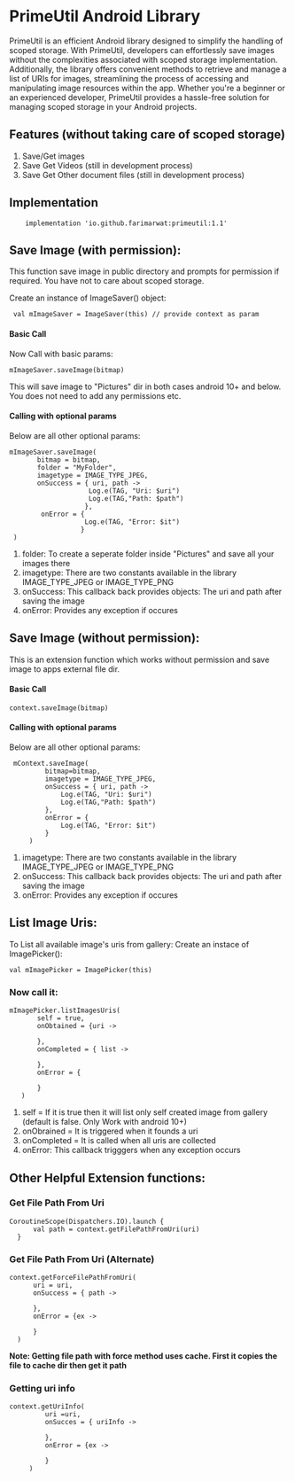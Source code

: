 # PrimeUtil Android Library
PrimeUtil is an efficient Android library designed to simplify the handling of scoped storage. With PrimeUtil, developers can effortlessly save images without the complexities associated with scoped storage implementation. Additionally, the library offers convenient methods to retrieve and manage a list of URIs for images, streamlining the process of accessing and manipulating image resources within the app. Whether you're a beginner or an experienced developer, PrimeUtil provides a hassle-free solution for managing scoped storage in your Android projects.

## Features (without taking care of scoped storage)
1. Save/Get images 
2. Save Get Videos (still in development process)
3. Save Get Other document files (still in development process)

## Implementation
```
    implementation 'io.github.farimarwat:primeutil:1.1'
```

## Save Image (with permission):
This function save image in  public directory and prompts for permission if required. You have not to care about scoped storage.

Create an instance of ImageSaver() object:
```
 val mImageSaver = ImageSaver(this) // provide context as param
```
#### Basic Call
Now Call with basic params:
```
mImageSaver.saveImage(bitmap)
```
This will save image to "Pictures" dir in both cases android 10+ and below. You does not need to add any permissions etc.

#### Calling with optional params
Below are all other optional params:
```
mImageSaver.saveImage(
       bitmap = bitmap,
       folder = "MyFolder",
       imagetype = IMAGE_TYPE_JPEG,
       onSuccess = { uri, path ->
                    Log.e(TAG, "Uri: $uri")
                    Log.e(TAG,"Path: $path")
                   },
        onError = {
                   Log.e(TAG, "Error: $it")
                  }
 )
```
1. folder: To create a seperate folder inside "Pictures" and save all your images there
2. imagetype: There are two constants available in the library IMAGE_TYPE_JPEG or IMAGE_TYPE_PNG
3. onSuccess: This callback back provides objects: The uri and path after saving the image
4. onError: Provides any exception if occures

## Save Image (without permission):
This is an extension function which works without permission and save image to apps external file dir.
#### Basic Call
```
context.saveImage(bitmap)
```

#### Calling with optional params
Below are all other optional params:
```
 mContext.saveImage(
         bitmap=bitmap,
         imagetype = IMAGE_TYPE_JPEG,
         onSuccess = { uri, path ->
             Log.e(TAG, "Uri: $uri")
             Log.e(TAG,"Path: $path")
         },
         onError = {
             Log.e(TAG, "Error: $it")
         }
     )
```
1. imagetype: There are two constants available in the library IMAGE_TYPE_JPEG or IMAGE_TYPE_PNG
2. onSuccess: This callback back provides objects: The uri and path after saving the image
3. onError: Provides any exception if occures

## List Image Uris:
To List all available image's uris from gallery:
Create an instace of ImagePicker():
```
val mImagePicker = ImagePicker(this)
```
### Now call it:
```
mImagePicker.listImagesUris(
       self = true,
       onObtained = {uri ->

       },
       onCompleted = { list ->

       },
       onError = {

       }
   )
```
1. self = If it is true then it will list only self created image from gallery (default is false. Only Work with android 10+)
2. onObrained = It is triggered when it founds a uri
3. onCompleted = It is called when all uris are collected
4. onError: This callback trigggers when any exception occurs

## Other Helpful Extension functions:
### Get File Path From Uri
``` 
CoroutineScope(Dispatchers.IO).launch {
      val path = context.getFilePathFromUri(uri)
  }
```
### Get File Path From Uri (Alternate)
```
context.getForceFilePathFromUri(
      uri = uri,
      onSuccess = { path ->

      },
      onError = {ex ->

      }
  )
```
**Note: Getting file path with force method uses cache. First it copies the file to cache dir then get it path**

### Getting uri info
```
context.getUriInfo(
         uri =uri,
         onSucces = { uriInfo ->
         
         },
         onError = {ex ->

         }
     )
```


  
